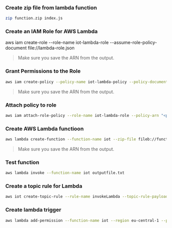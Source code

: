 ### Create zip file from lambda function
```sh
zip function.zip index.js
```

### Create an IAM Role for AWS Lambda
aws iam create-role --role-name iot-lambda-role --assume-role-policy-document file://lambda-role.json

> Make sure you save the ARN from the output.

### Grant Permissions to the Role
```sh
aws iam create-policy --policy-name iot-lambda-policy --policy-document file://lambda-role-policy.json
```

> Make sure you save the ARN from the output.

### Attach policy to role
```sh
aws iam attach-role-policy --role-name iot-lambda-role --policy-arn "<policy-ARN>"
```

### Create AWS Lambda functioon
```sh
aws lambda create-function --function-name iot --zip-file fileb://function.zip --runtime nodejs16.x --role arn:aws:iam::632296647497:role/iot-lambda-role --handler index.handler
```

> Make sure you save the ARN from the output.

### Test function
```sh
aws lambda invoke --function-name iot outputfile.txt
```

### Create a topic rule for Lambda
```sh
aws iot create-topic-rule --rule-name invokeLambda --topic-rule-payload file://iot-lambda-rule.json
```

### Create lambda trigger
```sh
aws lambda add-permission --function-name iot --region eu-central-1 --principal iot.amazonaws.com --source-arn arn:aws:iot:eu-central-1:632296647497:rule/invokeLambda --source-account 632296647497 --statement-id 123456-iot --action "lambda:InvokeFunction"
```


